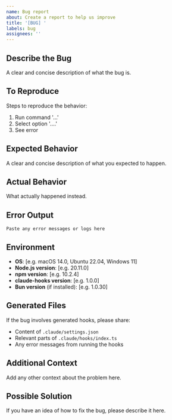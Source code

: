 ```yaml
---
name: Bug report
about: Create a report to help us improve
title: '[BUG] '
labels: bug
assignees: ''
---
```


## Describe the Bug
A clear and concise description of what the bug is.

## To Reproduce
Steps to reproduce the behavior:
1. Run command '...'
2. Select option '....'
3. See error

## Expected Behavior
A clear and concise description of what you expected to happen.

## Actual Behavior
What actually happened instead.

## Error Output
```
Paste any error messages or logs here
```

## Environment
- **OS**: [e.g. macOS 14.0, Ubuntu 22.04, Windows 11]
- **Node.js version**: [e.g. 20.11.0]
- **npm version**: [e.g. 10.2.4]
- **claude-hooks version**: [e.g. 1.0.0]
- **Bun version** (if installed): [e.g. 1.0.30]

## Generated Files
If the bug involves generated hooks, please share:
- Content of `.claude/settings.json`
- Relevant parts of `.claude/hooks/index.ts`
- Any error messages from running the hooks

## Additional Context
Add any other context about the problem here.

## Possible Solution
If you have an idea of how to fix the bug, please describe it here.